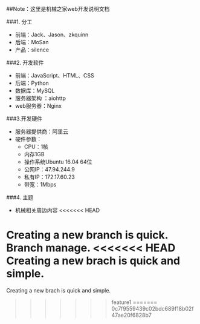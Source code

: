 ##Note：这里是机械之家web开发说明文档

###1. 分工
 - 前端：Jack、Jason、zkquinn
 - 后端：MoSan
 - 产品：silence

###2. 开发软件
 - 前端：JavaScript、HTML、CSS
 - 后端：Python
 - 数据库：MySQL
 - 服务器架构 ：aiohttp
 - web服务器：Nginx
 
###3.开发硬件
- 服务器提供商：阿里云
- 硬件参数：
  - CPU：1核
  - 内存1GB
  - 操作系统Ubuntu 16.04 64位
  - 公网IP：47.94.244.9
  - 私有IP：172.17.60.23
  - 带宽：1Mbps

###4. 主题
 - 机械相关周边内容
<<<<<<< HEAD

 Creating a new branch is quick.
 Branch manage.
<<<<<<< HEAD
 Creating a new brach is quick and simple.
=======
 Creating a new brach is quick and simple.
>>>>>>> feature1
=======
>>>>>>> 0c7f9559439c02bdc689f18b02f47ae20f6828b7
